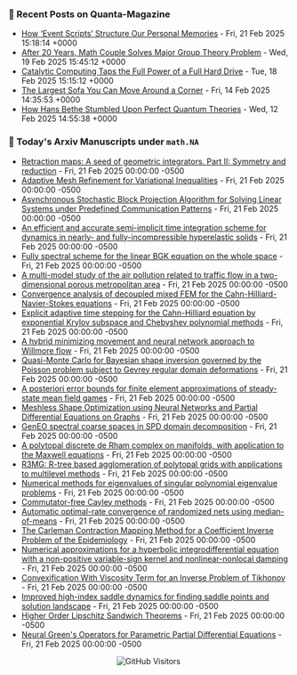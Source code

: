 ### 📝 Recent Posts on Quanta-Magazine
<!-- quanta starts -->
* <a href="https://www.quantamagazine.org/how-event-scripts-structure-our-personal-memories-20250221/">How ‘Event Scripts’ Structure Our Personal Memories</a> - Fri, 21 Feb 2025 15:18:14 +0000
* <a href="https://www.quantamagazine.org/after-20-years-math-couple-solves-major-group-theory-problem-20250219/">After 20 Years, Math Couple Solves Major Group Theory Problem</a> - Wed, 19 Feb 2025 15:45:12 +0000
* <a href="https://www.quantamagazine.org/catalytic-computing-taps-the-full-power-of-a-full-hard-drive-20250218/">Catalytic Computing Taps the Full Power of a Full Hard Drive</a> - Tue, 18 Feb 2025 15:15:12 +0000
* <a href="https://www.quantamagazine.org/the-largest-sofa-you-can-move-around-a-corner-20250214/">The Largest Sofa You Can Move Around a Corner</a> - Fri, 14 Feb 2025 14:35:53 +0000
* <a href="https://www.quantamagazine.org/how-hans-bethe-stumbled-upon-perfect-quantum-theories-20250212/">How Hans Bethe Stumbled Upon Perfect Quantum Theories</a> - Wed, 12 Feb 2025 14:55:38 +0000
<!-- quanta ends -->


### 📝 Today's Arxiv Manuscripts under ``math.NA``
<!-- arxiv-math-na starts -->
* <a href="https://arxiv.org/abs/2502.14152">Retraction maps: A seed of geometric integrators. Part II: Symmetry and reduction</a> - Fri, 21 Feb 2025 00:00:00 -0500
* <a href="https://arxiv.org/abs/2502.14206">Adaptive Mesh Refinement for Variational Inequalities</a> - Fri, 21 Feb 2025 00:00:00 -0500
* <a href="https://arxiv.org/abs/2502.14213">Asynchronous Stochastic Block Projection Algorithm for Solving Linear Systems under Predefined Communication Patterns</a> - Fri, 21 Feb 2025 00:00:00 -0500
* <a href="https://arxiv.org/abs/2502.14284">An efficient and accurate semi-implicit time integration scheme for dynamics in nearly- and fully-incompressible hyperelastic solids</a> - Fri, 21 Feb 2025 00:00:00 -0500
* <a href="https://arxiv.org/abs/2502.14396">Fully spectral scheme for the linear BGK equation on the whole space</a> - Fri, 21 Feb 2025 00:00:00 -0500
* <a href="https://arxiv.org/abs/2502.14466">A multi-model study of the air pollution related to traffic flow in a two-dimensional porous metropolitan area</a> - Fri, 21 Feb 2025 00:00:00 -0500
* <a href="https://arxiv.org/abs/2502.14559">Convergence analysis of decoupled mixed FEM for the Cahn-Hilliard-Navier-Stokes equations</a> - Fri, 21 Feb 2025 00:00:00 -0500
* <a href="https://arxiv.org/abs/2502.14589">Explicit adaptive time stepping for the Cahn-Hilliard equation by exponential Krylov subspace and Chebyshev polynomial methods</a> - Fri, 21 Feb 2025 00:00:00 -0500
* <a href="https://arxiv.org/abs/2502.14656">A hybrid minimizing movement and neural network approach to Willmore flow</a> - Fri, 21 Feb 2025 00:00:00 -0500
* <a href="https://arxiv.org/abs/2502.14661">Quasi-Monte Carlo for Bayesian shape inversion governed by the Poisson problem subject to Gevrey regular domain deformations</a> - Fri, 21 Feb 2025 00:00:00 -0500
* <a href="https://arxiv.org/abs/2502.14687">A posteriori error bounds for finite element approximations of steady-state mean field games</a> - Fri, 21 Feb 2025 00:00:00 -0500
* <a href="https://arxiv.org/abs/2502.14821">Meshless Shape Optimization using Neural Networks and Partial Differential Equations on Graphs</a> - Fri, 21 Feb 2025 00:00:00 -0500
* <a href="https://arxiv.org/abs/2104.00280">GenEO spectral coarse spaces in SPD domain decomposition</a> - Fri, 21 Feb 2025 00:00:00 -0500
* <a href="https://arxiv.org/abs/2401.16130">A polytopal discrete de Rham complex on manifolds, with application to the Maxwell equations</a> - Fri, 21 Feb 2025 00:00:00 -0500
* <a href="https://arxiv.org/abs/2404.18505">R3MG: R-tree based agglomeration of polytopal grids with applications to multilevel methods</a> - Fri, 21 Feb 2025 00:00:00 -0500
* <a href="https://arxiv.org/abs/2406.16832">Numerical methods for eigenvalues of singular polynomial eigenvalue problems</a> - Fri, 21 Feb 2025 00:00:00 -0500
* <a href="https://arxiv.org/abs/2408.13043">Commutator-free Cayley methods</a> - Fri, 21 Feb 2025 00:00:00 -0500
* <a href="https://arxiv.org/abs/2411.01397">Automatic optimal-rate convergence of randomized nets using median-of-means</a> - Fri, 21 Feb 2025 00:00:00 -0500
* <a href="https://arxiv.org/abs/2412.00297">The Carleman Contraction Mapping Method for a Coefficient Inverse Problem of the Epidemiology</a> - Fri, 21 Feb 2025 00:00:00 -0500
* <a href="https://arxiv.org/abs/2412.07394">Numerical approximations for a hyperbolic integrodifferential equation with a non-positive variable-sign kernel and nonlinear-nonlocal damping</a> - Fri, 21 Feb 2025 00:00:00 -0500
* <a href="https://arxiv.org/abs/2501.15333">Convexification With Viscosity Term for an Inverse Problem of Tikhonov</a> - Fri, 21 Feb 2025 00:00:00 -0500
* <a href="https://arxiv.org/abs/2502.03694">Improved high-index saddle dynamics for finding saddle points and solution landscape</a> - Fri, 21 Feb 2025 00:00:00 -0500
* <a href="https://arxiv.org/abs/2404.06849">Higher Order Lipschitz Sandwich Theorems</a> - Fri, 21 Feb 2025 00:00:00 -0500
* <a href="https://arxiv.org/abs/2406.01857">Neural Green's Operators for Parametric Partial Differential Equations</a> - Fri, 21 Feb 2025 00:00:00 -0500
<!-- arxiv-math-na ends -->

<div align="center">
  
![GitHub Visitors](https://api.visitorbadge.io/api/visitors?path=https%3A%2F%2Fgithub.com%2Flowrank&label=profile%20views&labelColor=%231e1e2e&countColor=%23cba6f7)



</div>
